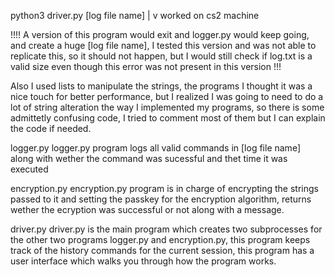 python3 driver.py [log file name] 
|
v
worked on cs2 machine

!!!! A version of this program would exit and logger.py would keep going, and create a huge [log file name], I tested this version and was not able to replicate this, so it should not happen, but I would still check if log.txt is a valid size even though this error was not present in this version !!!

Also I used lists to manipulate the strings, the programs I thought it was a nice touch for better performance, but I realized I was going to need to do a lot of string alteration the way I implemented my programs, so there is some admittetly confusing code, I tried to comment most of them but I can explain the code if needed.

logger.py 
logger.py program logs all valid commands in [log file name] along with wether the command was sucessful and thet time it was executed

encryption.py
encryption.py program is in charge of encrypting the strings passed to it and setting the passkey for the encryption algorithm, returns wether the ecryption was successful or not along with a message. 

driver.py
driver.py is the main program which creates two subprocesses for the other two programs logger.py and encryption.py, this program keeps track of the history commands for the current session, this program has a user interface which walks you through how the program works.




